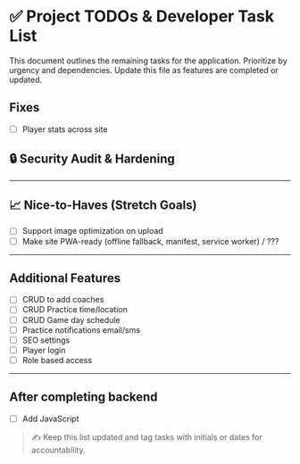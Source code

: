 # ✅ Project TODOs & Developer Task List

This document outlines the remaining tasks for the application. Prioritize by urgency and dependencies. Update this file as features are completed or updated.

## Fixes

- [ ] Player stats across site

## 🔒 Security Audit & Hardening

---

## 📈 Nice-to-Haves (Stretch Goals)

- [ ] Support image optimization on upload
- [ ] Make site PWA-ready (offline fallback, manifest, service worker) / ???

---

## Additional Features

- [ ] CRUD to add coaches
- [ ] CRUD Practice time/location
- [ ] CRUD Game day schedule
- [ ] Practice notifications email/sms
- [ ] SEO settings
- [ ] Player login
- [ ] Role based access

---

## After completing backend

- [ ] Add JavaScript

> ✍️ Keep this list updated and tag tasks with initials or dates for accountability.
